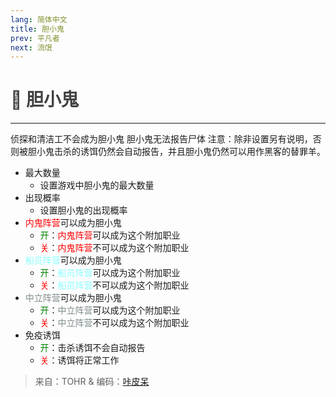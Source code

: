 ```yaml
---
lang: 简体中文
title: 胆小鬼
prev: 平凡者
next: 流氓
---
```


# <font color=#424242>🤡 <b>胆小鬼</b></font> <Badge text="Harmful" type="tip" vertical="middle"/>

***

侦探和清洁工不会成为胆小鬼 胆小鬼无法报告尸体 注意：除非设置另有说明，否则被胆小鬼击杀的诱饵仍然会自动报告，并且胆小鬼仍然可以用作黑客的替罪羊。

- 最大数量
  - 设置游戏中胆小鬼的最大数量
- 出现概率
  - 设置胆小鬼的出现概率
- <font color=red>内鬼阵营</font>可以成为胆小鬼
  - <font color=green>开</font>：<font color=red>内鬼阵营</font>可以成为这个附加职业
  - <font color=red>关</font>：<font color=red>内鬼阵营</font>不可以成为这个附加职业
- <font color=#8cffff>船员阵营</font>可以成为胆小鬼
  - <font color=green>开</font>：<font color=#8cffff>船员阵营</font>可以成为这个附加职业
  - <font color=red>关</font>：<font color=#8cffff>船员阵营</font>不可以成为这个附加职业
- <font color=#7f8c8d>中立阵营</font>可以成为胆小鬼
  - <font color=green>开</font>：<font color=#7f8c8d>中立阵营</font>可以成为这个附加职业
  - <font color=red>关</font>：<font color=#7f8c8d>中立阵营</font>不可以成为这个附加职业
- 免疫诱饵
  - <font color=green>开</font>：击杀诱饵不会自动报告
  - <font color=red>关</font>：诱饵将正常工作

> 来自：TOHR & 编码：[咔皮呆](https://github.com/KARPED1EM)
